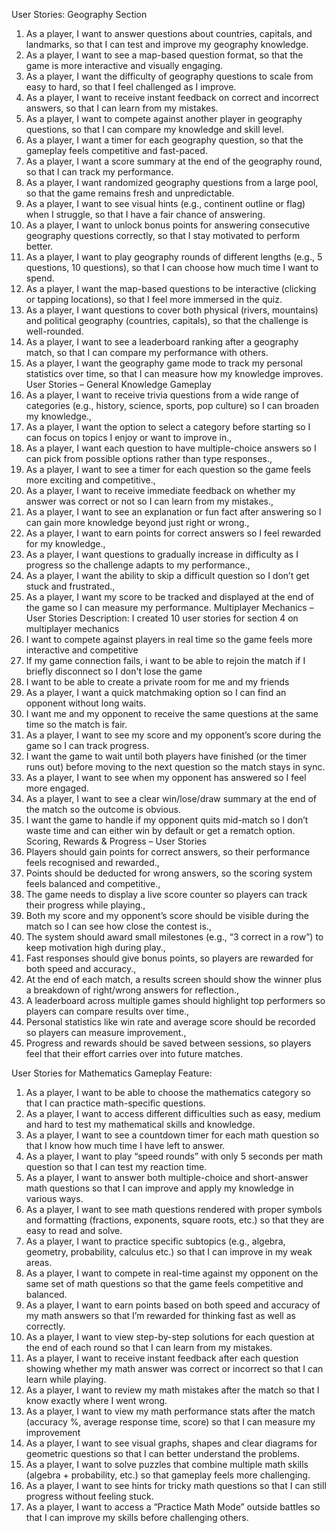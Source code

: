 User Stories: Geography Section
1. As a player, I want to answer questions about countries, capitals, and landmarks, so that I can test and improve my geography knowledge.
2. As a player, I want to see a map-based question format, so that the game is more interactive and visually engaging.
3. As a player, I want the difficulty of geography questions to scale from easy to hard, so that I feel challenged as I improve.
4. As a player, I want to receive instant feedback on correct and incorrect answers, so that I can learn from my mistakes.
5. As a player, I want to compete against another player in geography questions, so that I can compare my knowledge and skill level.
6. As a player, I want a timer for each geography question, so that the gameplay feels competitive and fast-paced.
7. As a player, I want a score summary at the end of the geography round, so that I can track my performance.
8. As a player, I want randomized geography questions from a large pool, so that the game remains fresh and unpredictable.
9. As a player, I want to see visual hints (e.g., continent outline or flag) when I struggle, so that I have a fair chance of answering.
10. As a player, I want to unlock bonus points for answering consecutive geography questions correctly, so that I stay motivated to perform better.
11. As a player, I want to play geography rounds of different lengths (e.g., 5 questions, 10 questions), so that I can choose how much time I want to spend.
12. As a player, I want the map-based questions to be interactive (clicking or tapping locations), so that I feel more immersed in the quiz.
13. As a player, I want questions to cover both physical (rivers, mountains) and political geography (countries, capitals), so that the challenge is well-rounded.
14. As a player, I want to see a leaderboard ranking after a geography match, so that I can compare my performance with others.
15. As a player, I want the geography game mode to track my personal statistics over time, so that I can measure how my knowledge improves.
User Stories – General Knowledge Gameplay 
1.	As a player, I want to receive trivia questions from a wide range of categories (e.g., history, science, sports, pop culture) so I can broaden my knowledge.,
2.	As a player, I want the option to select a category before starting so I can focus on topics I enjoy or want to improve in.,
3.	As a player, I want each question to have multiple-choice answers so I can pick from possible options rather than type responses.,
4.	As a player, I want to see a timer for each question so the game feels more exciting and competitive.,
5.	As a player, I want to receive immediate feedback on whether my answer was correct or not so I can learn from my mistakes.,
6.	As a player, I want to see an explanation or fun fact after answering so I can gain more knowledge beyond just right or wrong.,
7.	As a player, I want to earn points for correct answers so I feel rewarded for my knowledge.,
8.	As a player, I want questions to gradually increase in difficulty as I progress so the challenge adapts to my performance.,
9.	As a player, I want the ability to skip a difficult question so I don’t get stuck and frustrated.,
10.	As a player, I want my score to be tracked and displayed at the end of the game so I can measure my performance.
Multiplayer Mechanics – User Stories
Description: I created 10 user stories for section 4 on multiplayer mechanics
1.	I want to compete against players in real time so the game feels more interactive and competitive 
2.	If my game connection fails, i want to be able to rejoin the match if I briefly disconnect so I don't lose the game
3.	I want to be able to create a private room for me and my friends
4.	As a player, I want a quick matchmaking option so I can find an opponent without long waits.
5.	I want me and my opponent to receive the same questions at the same time so the match is fair.
6.	As a player, I want to see my score and my opponent’s score during the game so I can track progress. 
7.	I want the game to wait until both players have finished (or the timer runs out) before moving to the next question so the match stays in sync. 
8.	As a player, I want to see when my opponent has answered so I feel more engaged.
9.	As a player, I want to see a clear win/lose/draw summary at the end of the match so the outcome is obvious. 
10.	 I want the game to handle if my opponent quits mid-match so I don’t waste time and can either win by default or get a rematch option.
Scoring, Rewards & Progress – User Stories
1.	Players should gain points for correct answers, so their performance feels recognised and rewarded.,
2.	Points should be deducted for wrong answers, so the scoring system feels balanced and competitive.,
3.	The game needs to display a live score counter so players can track their progress while playing.,
4.	Both my score and my opponent’s score should be visible during the match so I can see how close the contest is.,
5.	The system should award small milestones (e.g., “3 correct in a row”) to keep motivation high during play.,
6.	Fast responses should give bonus points, so players are rewarded for both speed and accuracy.,
7.	At the end of each match, a results screen should show the winner plus a breakdown of right/wrong answers for reflection.,
8.	A leaderboard across multiple games should highlight top performers so players can compare results over time.,
9.	Personal statistics like win rate and average score should be recorded so players can measure improvement.,
10.	Progress and rewards should be saved between sessions, so players feel that their effort carries over into future matches.


User Stories for Mathematics Gameplay Feature:
1.	As a player, I want to be able to choose the mathematics category so that I can practice math-specific questions.
2.	As a player, I want to access different difficulties such as easy, medium and hard to test my mathematical skills and knowledge.
3.	As a player, I want to see a countdown timer for each math question so that I know how much time I have left to answer.
4.	As a player, I want to play “speed rounds” with only 5 seconds per math question so that I can test my reaction time.
5.	As a player, I want to answer both multiple-choice and short-answer math questions so that I can improve and apply my knowledge in various ways.
6.	As a player, I want to see math questions rendered with proper symbols and formatting (fractions, exponents, square roots, etc.) so that they are easy to read and solve.
7.	As a player, I want to practice specific subtopics (e.g., algebra, geometry, probability, calculus etc.) so that I can improve in my weak areas.
8.	As a player, I want to compete in real-time against my opponent on the same set of math questions so that the game feels competitive and balanced.
9.	As a player, I want to earn points based on both speed and accuracy of my math answers so that I’m rewarded for thinking fast as well as correctly.
10.	As a player, I want to view step-by-step solutions for each question at the end of each round so that I can learn from my mistakes.
11.	As a player, I want to receive instant feedback after each question showing whether my math answer was correct or incorrect so that I can learn while playing.
12.	As a player, I want to review my math mistakes after the match so that I know exactly where I went wrong.
13.	As a player, I want to view my math performance stats after the match (accuracy %, average response time, score) so that I can measure my improvement
14.	As a player, I want to see visual graphs, shapes and clear diagrams for geometric questions so that I can better understand the problems.
15.	As a player, I want to solve puzzles that combine multiple math skills (algebra + probability, etc.) so that gameplay feels more challenging.
16.	As a player, I want to see hints for tricky math questions so that I can still progress without feeling stuck.
17.	As a player, I want to access a “Practice Math Mode” outside battles so that I can improve my skills before challenging others.


